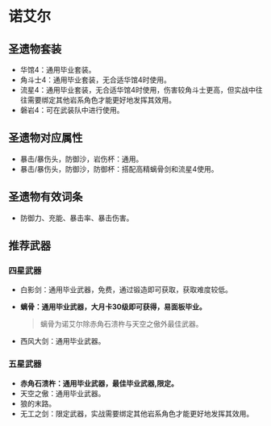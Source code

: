 # 诺艾尔

## 圣遗物套装

- 华馆4：通用毕业套装。
- 角斗士4：通用毕业套装，无合适华馆4时使用。
- 流星4：通用毕业套装，无合适华馆4时使用，伤害较角斗士更高，但实战中往往需要绑定其他岩系角色才能更好地发挥其效用。
- 磐岩4：可在武装队中进行使用。

## 圣遗物对应属性

- 暴击/暴伤头，防御沙，岩伤杯：通用。
- 暴击/暴伤头，防御沙，防御杯：搭配高精螭骨剑和流星4使用。

## 圣遗物有效词条

- 防御力、充能、暴击率、暴击伤害。

## 推荐武器

### 四星武器

- 白影剑：通用毕业武器，免费，通过锻造即可获取，获取难度较低。
- **螭骨：通用毕业武器，大月卡30级即可获得，易面板毕业。**

  > 螭骨为诺艾尔除赤角石溃杵与天空之傲外最佳武器。  

- 西风大剑：通用毕业武器。

### 五星武器

- **赤角石溃杵：通用毕业武器，最佳毕业武器,限定。**
- 天空之傲：通用毕业武器。
- 狼的末路。
- 无工之剑：限定武器，实战需要绑定其他岩系角色才能更好地发挥其效用。
